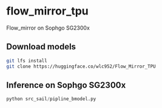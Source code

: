 # flow_mirror_tpu
Flow_mirror on Sophgo SG2300x 

## Download models

```bash
git lfs install
git clone https://huggingface.co/wlc952/Flow_Mirror_TPU
```

## Inference on Sophgo SG2300x 

```python
python src_sail/pipline_bmodel.py
```
